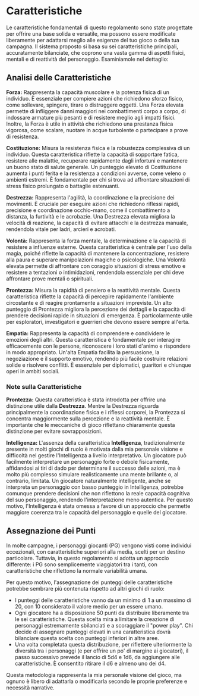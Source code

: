 # Caratteristiche
Le caratteristiche fondamentali di questo regolamento sono state progettate per offrire una base solida e versatile, ma possono essere modificate liberamente per adattarsi meglio alle esigenze del tuo gioco o della tua campagna. Il sistema proposto si basa su sei caratteristiche principali, accuratamente bilanciate, che coprono una vasta gamma di aspetti fisici, mentali e di reattività del personaggio. Esaminiamole nel dettaglio:

## Analisi delle Caratteristiche

**Forza:** Rappresenta la capacità muscolare e la potenza fisica di un individuo. È essenziale per compiere azioni che richiedono sforzo fisico, come sollevare, spingere, tirare o distruggere oggetti. Una Forza elevata permette di infliggere danni maggiori nei combattimenti corpo a corpo, di indossare armature più pesanti e di resistere meglio agli impatti fisici. Inoltre, la Forza è utile in attività che richiedono una prestanza fisica vigorosa, come scalare, nuotare in acque turbolente o partecipare a prove di resistenza.  

**Costituzione:** Misura la resistenza fisica e la robustezza complessiva di un individuo. Questa caratteristica riflette la capacità di sopportare fatica, resistere alle malattie, recuperare rapidamente dagli infortuni e mantenere un buono stato di salute generale. Un punteggio elevato di Costituzione aumenta i punti ferita e la resistenza a condizioni avverse, come veleno o ambienti estremi. È fondamentale per chi si trova ad affrontare situazioni di stress fisico prolungato o battaglie estenuanti.  

**Destrezza:** Rappresenta l'agilità, la coordinazione e la precisione dei movimenti. È cruciale per eseguire azioni che richiedono riflessi rapidi, precisione e coordinazione occhio-mano, come il combattimento a distanza, la furtività e le acrobazie. Una Destrezza elevata migliora la velocità di reazione, la capacità di evitare attacchi e la destrezza manuale, rendendola vitale per ladri, arcieri e acrobati.  

**Volontà:** Rappresenta la forza mentale, la determinazione e la capacità di resistere a influenze esterne. Questa caratteristica è centrale per l'uso della magia, poiché riflette la capacità di mantenere la concentrazione, resistere alla paura e superare manipolazioni magiche o psicologiche. Una Volontà elevata permette di affrontare con coraggio situazioni di stress emotivo e resistere a tentazioni o intimidazioni, rendendola essenziale per chi deve affrontare prove mentali o spirituali.  

**Prontezza:** Misura la rapidità di pensiero e la reattività mentale. Questa caratteristica riflette la capacità di percepire rapidamente l'ambiente circostante e di reagire prontamente a situazioni impreviste. Un alto punteggio di Prontezza migliora la percezione dei dettagli e la capacità di prendere decisioni rapide in situazioni di emergenza. È particolarmente utile per esploratori, investigatori e guerrieri che devono essere sempre all'erta.  

**Empatia:** Rappresenta la capacità di comprendere e condividere le emozioni degli altri. Questa caratteristica è fondamentale per interagire efficacemente con le persone, riconoscere i loro stati d'animo e rispondere in modo appropriato. Un'alta Empatia facilita la persuasione, la negoziazione e il supporto emotivo, rendendo più facile costruire relazioni solide e risolvere conflitti. È essenziale per diplomatici, guaritori e chiunque operi in ambiti sociali.  

### Note sulla Caratteristiche
**Prontezza:** Questa caratteristica è stata introdotta per offrire una distinzione utile dalla **Destrezza**. Mentre la Destrezza riguarda principalmente la coordinazione fisica e i riflessi corporei, la Prontezza si concentra maggiormente sulla percezione e la reattività mentale. È importante che le meccaniche di gioco riflettano chiaramente questa distinzione per evitare sovrapposizioni.

**Intelligenza:** L'assenza della caratteristica **Intelligenza**, tradizionalmente presente in molti giochi di ruolo è motivata dalla mia personale visione e difficoltà nel gestire l'Intelligenza a livello interpretativo. Un giocatore può facilmente interpretare un personaggio forte o debole fisicamente, affidandosi ai tiri di dado per determinare il successo delle azioni, ma è molto più complesso simulare realisticamente una mente brillante o, al contrario, limitata. Un giocatore naturalmente intelligente, anche se interpreta un personaggio con basso punteggio in Intelligenza, potrebbe comunque prendere decisioni che non riflettono la reale capacità cognitiva del suo personaggio, rendendo l'interpretazione meno autentica. Per questo motivo, l'Intelligenza è stata omessa a favore di un approccio che permette maggiore coerenza tra le capacità del personaggio e quelle del giocatore.

## Assegnazione dei Punti
In molte campagne, i personaggi giocanti (PG) vengono visti come individui eccezionali, con caratteristiche superiori alla media, scelti per un destino particolare. Tuttavia, in questo regolamento si adotta un approccio differente: i PG sono semplicemente viaggiatori tra i tanti, con caratteristiche che riflettono la normale variabilità umana.

Per questo motivo, l'assegnazione dei punteggi delle caratteristiche potrebbe sembrare più contenuta rispetto ad altri giochi di ruolo:

- I punteggi delle caratteristiche vanno da un minimo di 1 a un massimo di 20, con 10 considerato il valore medio per un essere umano.
- Ogni giocatore ha a disposizione 50 punti da distribuire liberamente tra le sei caratteristiche. Questa scelta mira a limitare la creazione di personaggi estremamente sbilanciati e a scoraggiare il "power play". Chi decide di assegnare punteggi elevati in una caratteristica dovrà bilanciare questa scelta con punteggi inferiori in altre aree.
- Una volta completata questa distribuzione, per riflettere ulteriormente la diversità tra i personaggi (e per offrire un po' di margine ai giocatori), il passo successivo prevede il lancio di 5d4 e 1d6, da aggiungere alle caratteristiche. È consentito ritirare il d6 e almeno uno dei d4.

Questa metodologia rappresenta la mia personale visione del gioco, ma ognuno è libero di adattarla o modificarla secondo le proprie preferenze e necessità narrative.
